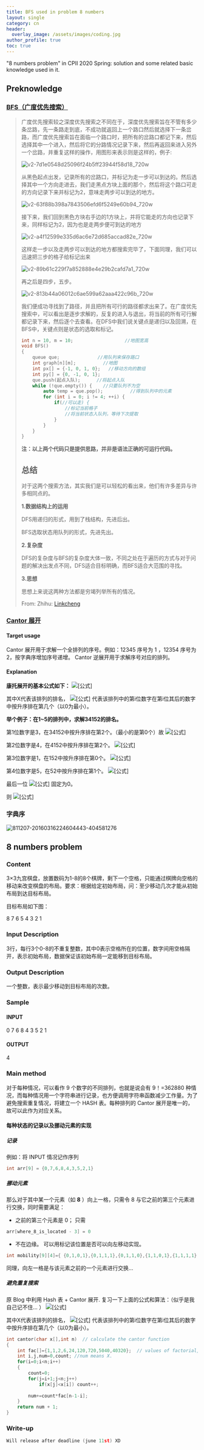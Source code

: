 ```yaml
---
title: BFS used in problem 8 numbers
layout: single
category: cn
header:
  overlay_image: /assets/images/coding.jpg
author_profile: true
toc: true
---
```

"8 numbers problem" in CPII 2020 Spring: solution and some related basic knowledge used in it.

## Preknowledge
### [BFS（广度优先搜索）](https://zhuanlan.zhihu.com/p/24986203)
> 广度优先搜索较之深度优先搜索之不同在于，深度优先搜索旨在不管有多少条岔路，先一条路走到底，不成功就返回上一个路口然后就选择下一条岔路，而广度优先搜索旨在面临一个路口时，把所有的岔路口都记下来，然后选择其中一个进入，然后将它的分路情况记录下来，然后再返回来进入另外一个岔路，并重复这样的操作，用图形来表示则是这样的，例子:
>
> ![v2-7d1e0548d25096f24b5ff23944f58d18_720w](/assets/images/8numbers/v2-7d1e0548d25096f24b5ff23944f58d18_720w.png)
>
> 从黑色起点出发，记录所有的岔路口，并标记为走一步可以到达的。然后选择其中一个方向走进去，我们走黑点方块上面的那个，然后将这个路口可走的方向记录下来并标记为2，意味走两步可以到达的地方。
>
> ![v2-63f88b398a7843506efd6f5249e60b94_720w](/assets/images/8numbers/v2-63f88b398a7843506efd6f5249e60b94_720w.png)
>
> 接下来，我们回到黑色方块右手边的1方块上，并将它能走的方向也记录下来，同样标记为2，因为也是走两步便可到达的地方
>
> ![v2-a4f12599e335d6ac6e72d685accad82e_720w](/assets/images/8numbers/v2-a4f12599e335d6ac6e72d685accad82e_720w.png)
>
> 这样走一步以及走两步可以到达的地方都搜索完毕了，下面同理，我们可以迅速把三步的格子给标记出来
>
> ![v2-89b61c229f7a852888e4e29b2cafd7a1_720w](/assets/images/8numbers/v2-89b61c229f7a852888e4e29b2cafd7a1_720w.png)
>
> 再之后是四步，五步。
>
> ![v2-813b44a06012c6ae599a62aaa422c96b_720w](/assets/images/8numbers/v2-813b44a06012c6ae599a62aaa422c96b_720w.png)
>
> 我们便成功寻找到了路径，并且把所有可行的路径都求出来了。在广度优先搜索中，可以看出是逐步求解的，反复的进入与退出，将当前的所有可行解都记录下来，然后逐个去查看。在DFS中我们说关键点是递归以及回溯，在BFS中，关键点则是状态的选取和标记。
>
> ```c
> int n = 10, m = 10;                   //地图宽高
> void BFS()
> {
>     queue que;              //用队列来保存路口
>     int graph[n][m];          //地图
>     int px[] = {-1, 0, 1, 0};   //移动方向的数组
>     int py[] = {0, -1, 0, 1};
>     que.push(起点入队);      //将起点入队
>     while (!que.empty()) {    //只要队列不为空
>         auto temp = que.pop();          //得到队列中的元素
>         for (int i = 0; i != 4; ++i) {
>             if(//可以走) {
>                 //标记当前格子
>                 //将当前状态入队列，等待下次提取
>             }
>         }
>     } 
> }
> ```
>
> **注：以上两个代码只是提供思路，并非是语法正确的可运行代码。**
>
> ## **总结**
>
> 对于这两个搜索方法，其实我们是可以轻松的看出来，他们有许多差异与许多相同点的。
>
> **1.数据结构上的运用**
>
> DFS用递归的形式，用到了栈结构，先进后出。
>
> BFS选取状态用队列的形式，先进先出。
>
> **2.复杂度**
>
> DFS的复杂度与BFS的复杂度大体一致，不同之处在于遍历的方式与对于问题的解决出发点不同，DFS适合目标明确，而BFS适合大范围的寻找。
>
> **3.思想**
>
> 思想上来说这两种方法都是穷竭列举所有的情况。
>
> From: Zhihu: [Linkcheng](https://www.zhihu.com/people/cheng-jie-shi-36)

### [Cantor 展开](https://blog.csdn.net/ltrbless/article/details/87696372)
#### Target usage 
Cantor 展开用于求解一个全排列的序号。例如：12345 序号为 1 ，12354 序号为 2，按字典序增加序号递增。
Cantor 逆展开用于求解序号对应的排列。

#### Explanation
 **康托展开的基本公式如下：** ![[公式]](https://www.zhihu.com/equation?tex=+X%3Da_n%28n-1%29%21%2Ba_%7Bn-1%7D%28n-2%29%21%2B%C2%B7%C2%B7%C2%B7%2Ba_1%5Ctimes0%21%2B1)

其中X代表该排列的排名， ![[公式]](https://www.zhihu.com/equation?tex=a_i) 代表该排列中的第i位数字在第i位其后的数字中按升序排在第几个（以0为最小）。

**举个例子：在1~5的排列中，求解34152的排名。**

第1位数字是3，在34152中按升序排在第2个。（最小的是第0个）故 ![[公式]](https://www.zhihu.com/equation?tex=a_1%3D2%E3%80%82) 

第2位数字是4，在4152中按升序排在第2个。 ![[公式]](https://www.zhihu.com/equation?tex=a_2%3D2) 

第3位数字是1，在152中按升序排在第0个。 ![[公式]](https://www.zhihu.com/equation?tex=a_3%3D0) 

第4位数字是5，在52中按升序排在第1个。 ![[公式]](https://www.zhihu.com/equation?tex=a_4%3D1) 

最后一位 ![[公式]](https://www.zhihu.com/equation?tex=a_5) 固定为0。

则 ![[公式]](https://www.zhihu.com/equation?tex=X%3D2%5Ctimes%285-1%29%21%2B2%5Ctimes%285-2%29%21%2B0%5Ctimes%285-3%29%21%2B1%5Ctimes%285-4%29%21%2B0%5Ctimes%285-5%29%21%2B1%3D62)

### 字典序

![811207-20160316224604443-404581276](/assets/images/8numbers/811207-20160316224604443-404581276.png)
## 8 numbers problem
### Content

3×3九宫棋盘，放置数码为1-8的8个棋牌，剩下一个空格，只能通过棋牌向空格的移动来改变棋盘的布局。要求：根据给定初始布局，问：至少移动几次才能从初始布局到达目标布局。

目标布局如下图：

8 7 6
5 4 3
2 1

### Input Description
3行，每行3个0-8的不重复整数，其中0表示空格所在的位置，数字间用空格隔开，表示初始布局，数据保证该初始布局一定能移到目标布局。

### Output Description
一个整数，表示最少移动到目标布局的次数。

### Sample
#### INPUT
0 7 6
8 4 3
5 2 1
#### OUTPUT
4

### Main method
对于每种情况，可以看作 9 个数字的不同排列，也就是说会有 9！=362880 种情况，而每种情况用一个字符串进行记录，也方便调用字符串函数减少工作量。为了避免搜索重复情况，将建立一个 HASH 表。每种排列的 Cantor 展开是唯一的，故可以此作为对应关系。
#### 每种状态的记录以及挪动元素的实现
##### 记录
例如：将 INPUT 情况记作序列
```c
int arr[9] = {0,7,6,8,4,3,5,2,1}
```
##### 挪动元素
那么对于其中某一个元素（如 **8** ）向上一格，只需令 8 与它之前的第三个元素进行交换，同时需要满足：

* 之前的第三个元素是 0；
只需
```c
arr[where_8_is_located - 3] = 0
```
* 不在边缘。
可以用标记该位置是否可以向左移动实现。
```c
int mobility[9][4]={ {0,1,0,1},{0,1,1,1},{0,1,1,0},{1,1,0,1},{1,1,1,1},{1,1,1,0},{1,0,0,1},{1,0,1,1},{1,0,1,0} }  //order in up, down, left and right, 0 means unable;
```
同理，向左一格是与该元素之前的一个元素进行交换...
##### 避免重复搜索
原 Blog 中利用 Hash 表 + Cantor 展开.
复习一下上面的公式和算法：（似乎是我自己记不住... ）
![[公式]](https://www.zhihu.com/equation?tex=+X%3Da_n%28n-1%29%21%2Ba_%7Bn-1%7D%28n-2%29%21%2B%C2%B7%C2%B7%C2%B7%2Ba_1%5Ctimes0%21%2B1)

其中X代表该排列的排名， ![[公式]](https://www.zhihu.com/equation?tex=a_i) 代表该排列中的第i位数字在第i位其后的数字中按升序排在第几个（以0为最小）。

```c
int cantor(char x[],int n)  // calculate the cantor function 
{
	int fac[]={1,1,2,6,24,120,720,5040,40320};  // values of factorial, from 0 to 8 (there is 9 numbers used in total) 
	int i,j,num=0,count; //num means X.
	for(i=0;i<n;i++)
	{
		count=0;
		for(j=i+1;j<n;j++)
			if(x[j]<x[i]) count++;
		
		num+=count*fac[n-1-i];
	}
	return num + 1;
}
```

### Write-up

```c
Will release after deadline (june 11st) XD
```

